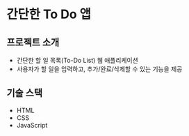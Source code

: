 # 간단한 To Do 앱

## 프로젝트 소개
- 간단한 할 일 목록(To-Do List) 웹 애플리케이션
- 사용자가 할 일을 입력하고, 추가/완료/삭제할 수 있는 기능을 제공

## 기술 스택
- HTML
- CSS
- JavaScript
